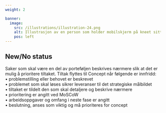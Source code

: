 ```yaml
---
weight: 2

banner:
  image:
    src: /illustrations/illustration-24.png
    alt: Illustrasjon av en person som holder mobilskjerm på kneet sitt
    pos: left
---
```


## New/No status    
Saker som skal være en del av porteføljen beskrives nærmere slik at det er mulig å prioritere tiltaket. Tiltak flyttes til Concept når følgende er innfridd:  
•	problemstilling eller behovet er beskrevet  
•	problemet som skal løses sikrer leveranser til det strategiske målbildet  
•	tiltaket er tildelt den som skal detaljere og beskrive nærmere  
•	prioritering er angitt ved MoSCoW  
•	arbeidsoppgaver og omfang i neste fase er angitt  
•	beslutning, anses som viktig og må prioriteres for concept  

